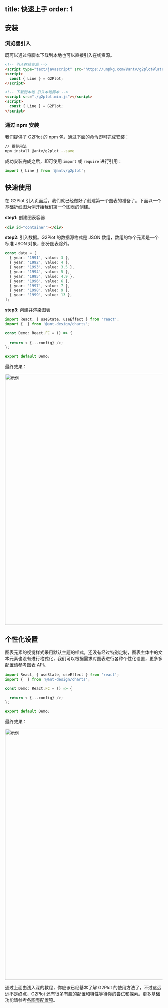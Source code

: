 

## title: 快速上手&#xA;order: 1

## 安装

### 浏览器引入

既可以通过将脚本下载到本地也可以直接引入在线资源。

```html
<!-- 引入在线资源 -->
<script type="text/javascript" src="https://unpkg.com/@antv/g2plot@latest/dist/g2plot.min.js"></script>
<script>
  const { Line } = G2Plot;
</script>
```

```html
<!-- 下载到本地 引入本地脚本 -->
<script src="./g2plot.min.js"></script>
<script>
  const { Line } = G2Plot;
</script>
```

### 通过 npm 安装

我们提供了 G2Plot 的 npm 包，通过下面的命令即可完成安装：

```bash
// 推荐用法
npm install @antv/g2plot --save
```

成功安装完成之后，即可使用 `import` 或 `require` 进行引用：

```ts
import { Line } from '@antv/g2plot';
```

## 快速使用

在 G2Plot 引入页面后，我们就已经做好了创建第一个图表的准备了。下面以一个基础折线图为例开始我们第一个图表的创建。

**step1**: 创建图表容器

```html
<div id="container"></div>
```

**step2**: 引入数据。G2Plot 的数据源格式是 JSON 数组，数组的每个元素是一个标准 JSON 对象，部分图表除外。

```ts
const data = [
  { year: '1991', value: 3 },
  { year: '1992', value: 4 },
  { year: '1993', value: 3.5 },
  { year: '1994', value: 5 },
  { year: '1995', value: 4.9 },
  { year: '1996', value: 6 },
  { year: '1997', value: 7 },
  { year: '1998', value: 9 },
  { year: '1999', value: 13 },
];
```

**step3**: 创建并渲染图表

```ts
import React, { useState, useEffect } from 'react';
import {  } from '@ant-design/charts';

const Demo: React.FC = () => {
  
  return < {...config} />;
};

export default Demo;


```

最终效果：

<img alt="示例" src="https://gw.alipayobjects.com/mdn/rms_d314dd/afts/img/A*VV2bQpd-aBIAAAAAAAAAAAAAARQnAQ" width="800">

## 个性化设置

图表元素的视觉样式采用默认主题的样式，还没有经过特别定制，图表主体中的文本元素也没有进行格式化，我们可以根据需求对图表进行各种个性化设置，更多多配置请参考图表 API。

```ts
import React, { useState, useEffect } from 'react';
import {  } from '@ant-design/charts';

const Demo: React.FC = () => {
  
  return < {...config} />;
};

export default Demo;


```

最终效果：

<img alt="示例" src="https://gw.alipayobjects.com/mdn/rms_d314dd/afts/img/A*Y-4xSprUCV0AAAAAAAAAAAAAARQnAQ" width="800">

通过上面由浅入深的教程，你应该已经基本了解 G2Plot 的使用方法了，不过这远远不是终点，G2Plot 还有很多有趣的配置和特性等待你的尝试和探索。更多基础功能请参考[各图表配置项](../api/plots/line)。

